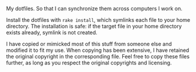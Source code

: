 My dotfiles. So that I can synchronize them across computers I work on.

Install the dotfiles with `rake install`, which symlinks each file to your
home directory. The installation is safe: if the target file in your home
directory exists already, symlink is not created.

I have copied or mimicked most of this stuff from someone else and modified it
to fit my use. When copying has been extensive, I have retained the original
copyright in the corresponding file. Feel free to copy these files further, as
long as you respect the original copyrights and licensing.
